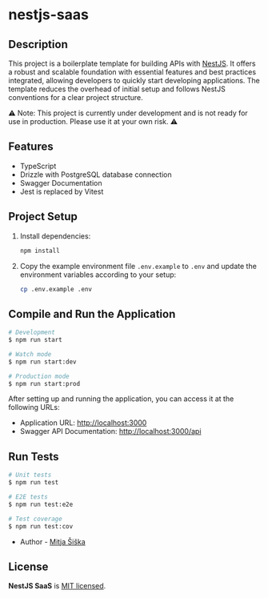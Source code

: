 # nestjs-saas

## Description

This project is a boilerplate template for building APIs with [NestJS](https://nestjs.com/). It offers a robust and scalable foundation with essential features and best practices integrated, allowing developers to quickly start developing applications. The template reduces the overhead of initial setup and follows NestJS conventions for a clear project structure.

⚠️ Note: This project is currently under development and is not ready for use in production. Please use it at your own risk. ⚠️

## Features

- TypeScript
- Drizzle with PostgreSQL database connection
- Swagger Documentation
- Jest is replaced by Vitest

## Project Setup

1. Install dependencies:
   ```sh
   npm install
   ```

2. Copy the example environment file `.env.example` to `.env` and update the environment variables according to your setup:
   ```sh
   cp .env.example .env
   ```

## Compile and Run the Application

```bash
# Development
$ npm run start

# Watch mode
$ npm run start:dev

# Production mode
$ npm run start:prod
```

After setting up and running the application, you can access it at the following URLs:

- Application URL: [http://localhost:3000](http://localhost:3000)
- Swagger API Documentation: [http://localhost:3000/api](http://localhost:3000/api)

## Run Tests

```bash
# Unit tests
$ npm run test

# E2E tests
$ npm run test:e2e

# Test coverage
$ npm run test:cov
```

- Author - [Mitja Šiška](https://github.com/mitjasiska)

## License

**NestJS SaaS** is [MIT licensed](https://github.com/nestjs/nest/blob/master/LICENSE).